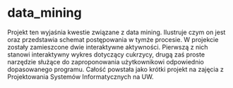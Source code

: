 # data_mining
Projekt ten wyjaśnia kwestie związane z data mining. Ilustruje czym on jest oraz przedstawia schemat postępowania w tymże procesie. W projekcie zostały zamieszcone dwie interaktywne aktywności. Pierwszą z nich stanowi interaktywny wykres dotyczący cukrzycy, drugą zaś proste narzędzie służące do zaproponowania użytkownikowi odpowiednio dopasowanego programu. Całość powstała jako krótki projekt na zajęcia z Projektowania Systemów Informatycznych na UW. 
